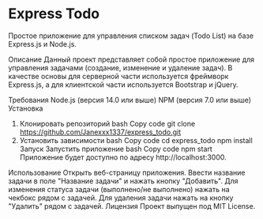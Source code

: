 # Express Todo
 Простое приложение для управления списком задач (Todo List) на базе Express.js и Node.js.

Описание
Данный проект представляет собой простое приложение для управления задачами (создание, изменение и удаление задач). В качестве основы для серверной части используется фреймворк Express.js, а для клиентской части используется Bootstrap и jQuery.

Требования
Node.js (версия 14.0 или выше)
NPM (версия 7.0 или выше)
Установка
1. Клонировать репозиторий
bash
Copy code
git clone https://github.com/Janexxx1337/express_todo.git
2. Установить зависимости
bash
Copy code
cd express_todo
npm install
Запуск
Запустить приложение
bash
Copy code
npm start
Приложение будет доступно по адресу http://localhost:3000.

Использование
Открыть веб-страницу приложения.
Ввести название задачи в поле "Название задачи" и нажать кнопку "Добавить".
Для изменения статуса задачи (выполнено/не выполнено) нажать на чекбокс рядом с задачей.
Для удаления задачи нажать на кнопку "Удалить" рядом с задачей.
Лицензия
Проект выпущен под MIT License.

